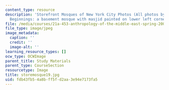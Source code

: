 ```yaml
---
content_type: resource
description: 'Storefront Mosques of New York City Photos (All photos by Susan Slyomovics):
  Beginnings: a basement mosque with masjid painted on lower left corner, the Bronx.'
file: /media/courses/21a-453-anthropology-of-the-middle-east-spring-2004/fdb43fb54a8bff5fd2aa3e94e7173fa5_storemosque19.jpg
file_type: image/jpeg
image_metadata:
  caption: ''
  credit: ''
  image-alt: ''
learning_resource_types: []
ocw_type: OCWImage
parent_title: Study Materials
parent_type: CourseSection
resourcetype: Image
title: storemosque19.jpg
uid: fdb43fb5-4a8b-ff5f-d2aa-3e94e7173fa5
---
```

